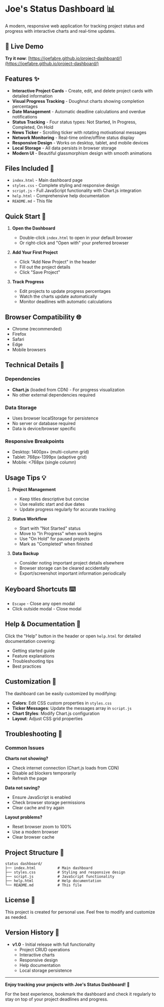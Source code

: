 # Joe's Status Dashboard 📊

A modern, responsive web application for tracking project status and progress with interactive charts and real-time updates.

## 🚀 Live Demo

**Try it now**: [https://joefabre.github.io/project-dashboard/](https://joefabre.github.io/project-dashboard/)

## Features ✨

- **Interactive Project Cards** - Create, edit, and delete project cards with detailed information
- **Visual Progress Tracking** - Doughnut charts showing completion percentages
- **Date Management** - Automatic deadline calculations and overdue notifications
- **Status Tracking** - Four status types: Not Started, In Progress, Completed, On Hold
- **News Ticker** - Scrolling ticker with rotating motivational messages
- **Network Monitoring** - Real-time online/offline status display
- **Responsive Design** - Works on desktop, tablet, and mobile devices
- **Local Storage** - All data persists in browser storage
- **Modern UI** - Beautiful glassmorphism design with smooth animations

## Files Included 📁

- `index.html` - Main dashboard page
- `styles.css` - Complete styling and responsive design
- `script.js` - Full JavaScript functionality with Chart.js integration
- `help.html` - Comprehensive help documentation
- `README.md` - This file

## Quick Start 🚀

1. **Open the Dashboard**
   - Double-click `index.html` to open in your default browser
   - Or right-click and "Open with" your preferred browser

2. **Add Your First Project**
   - Click "Add New Project" in the header
   - Fill out the project details
   - Click "Save Project"

3. **Track Progress**
   - Edit projects to update progress percentages
   - Watch the charts update automatically
   - Monitor deadlines with automatic calculations

## Browser Compatibility 🌐

- Chrome (recommended)
- Firefox
- Safari
- Edge
- Mobile browsers

## Technical Details 🔧

### Dependencies
- **Chart.js** (loaded from CDN) - For progress visualization
- No other external dependencies required

### Data Storage
- Uses browser localStorage for persistence
- No server or database required
- Data is device/browser specific

### Responsive Breakpoints
- Desktop: 1400px+ (multi-column grid)
- Tablet: 768px-1399px (adaptive grid)
- Mobile: <768px (single column)

## Usage Tips 💡

1. **Project Management**
   - Keep titles descriptive but concise
   - Use realistic start and due dates
   - Update progress regularly for accurate tracking

2. **Status Workflow**
   - Start with "Not Started" status
   - Move to "In Progress" when work begins
   - Use "On Hold" for paused projects
   - Mark as "Completed" when finished

3. **Data Backup**
   - Consider noting important project details elsewhere
   - Browser storage can be cleared accidentally
   - Export/screenshot important information periodically

## Keyboard Shortcuts ⌨️

- `Escape` - Close any open modal
- Click outside modal - Close modal

## Help & Documentation 📖

Click the "Help" button in the header or open `help.html` for detailed documentation covering:

- Getting started guide
- Feature explanations
- Troubleshooting tips
- Best practices

## Customization 🎨

The dashboard can be easily customized by modifying:

- **Colors**: Edit CSS custom properties in `styles.css`
- **Ticker Messages**: Update the messages array in `script.js`
- **Chart Styles**: Modify Chart.js configuration
- **Layout**: Adjust CSS grid properties

## Troubleshooting 🔧

### Common Issues

**Charts not showing?**
- Check internet connection (Chart.js loads from CDN)
- Disable ad blockers temporarily
- Refresh the page

**Data not saving?**
- Ensure JavaScript is enabled
- Check browser storage permissions
- Clear cache and try again

**Layout problems?**
- Reset browser zoom to 100%
- Use a modern browser
- Clear browser cache

## Project Structure 📁

```
status dashboard/
├── index.html          # Main dashboard
├── styles.css          # Styling and responsive design
├── script.js           # JavaScript functionality
├── help.html           # Help documentation
└── README.md           # This file
```

## License 📄

This project is created for personal use. Feel free to modify and customize as needed.

## Version History 📝

- **v1.0** - Initial release with full functionality
  - Project CRUD operations
  - Interactive charts
  - Responsive design
  - Help documentation
  - Local storage persistence

---

**Enjoy tracking your projects with Joe's Status Dashboard!** 🎯

For the best experience, bookmark the dashboard and check it regularly to stay on top of your project deadlines and progress.

